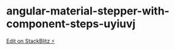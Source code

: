 # angular-material-stepper-with-component-steps-uyiuvj

[Edit on StackBlitz ⚡️](https://stackblitz.com/edit/angular-material-stepper-with-component-steps-uyiuvj)